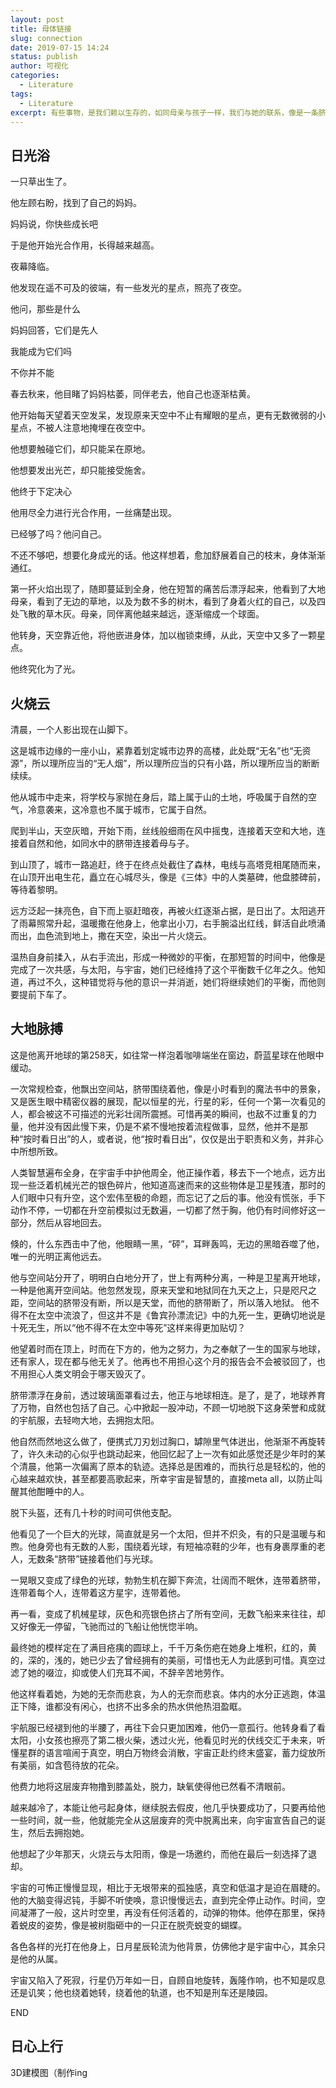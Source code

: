 ```yaml
---
layout: post
title: 母体链接
slug: connection
date: 2019-07-15 14:24
status: publish
author: 可视化
categories: 
  - Literature
tags:
  - Literature
excerpt: 有些事物，是我们赖以生存的，如同母亲与孩子一样，我们与她的联系，像是一条脐带。
---
```



日光浴
---
一只草出生了。

他左顾右盼，找到了自己的妈妈。

妈妈说，你快些成长吧

于是他开始光合作用，长得越来越高。

夜幕降临。

他发现在遥不可及的彼端，有一些发光的星点，照亮了夜空。

他问，那些是什么

妈妈回答，它们是先人

我能成为它们吗

不你并不能

春去秋来，他目睹了妈妈枯萎，同伴老去，他自己也逐渐枯黄。

他开始每天望着天空发呆，发现原来天空中不止有耀眼的星点，更有无数微弱的小星点，不被人注意地掩埋在夜空中。

他想要触碰它们，却只能呆在原地。

他想要发出光芒，却只能接受施舍。

他终于下定决心

他用尽全力进行光合作用，一丝痛楚出现。

已经够了吗？他问自己。

不还不够吧，想要化身成光的话。他这样想着，愈加舒展着自己的枝末，身体渐渐通红。

第一抔火焰出现了，随即蔓延到全身，他在短暂的痛苦后漂浮起来，他看到了大地母亲，看到了无边的草地，以及为数不多的树木，看到了身着火红的自己，以及四处飞散的草木灰。母亲，同伴离他越来越远，逐渐缩成一个球面。

他转身，天空靠近他，将他嵌进身体，加以枷锁束缚，从此，天空中又多了一颗星点。

他终究化为了光。



火烧云
---
清晨，一个人影出现在山脚下。

这是城市边缘的一座小山，紧靠着划定城市边界的高楼，此处既“无名”也“无资源”，所以理所应当的“无人烟”，所以理所应当的只有小路，所以理所应当的断断续续。

他从城市中走来，将学校与家抛在身后，踏上属于山的土地，呼吸属于自然的空气，冷意袭来，这冷意也不属于城市，它属于自然。

爬到半山，天空灰暗，开始下雨，丝线般细雨在风中摇曳，连接着天空和大地，连接着自然和他，如同水中的脐带连接着母与子。

到山顶了，城市一路追赶，终于在终点处截住了森林，电线与高塔竞相尾随而来，在山顶开出电生花，矗立在心城尽头，像是《三体》中的人类墓碑，他盘膝碑前，等待着黎明。

远方泛起一抹亮色，自下而上驱赶暗夜，再被火红逐渐占据，是日出了。太阳逃开了雨幕照常升起，温暖撒在他身上，他拿出小刀，右手腕溢出红线，鲜活自此喷涌而出，血色流到地上，撒在天空，染出一片火烧云。

温热自身前揉入，从右手流出，形成一种微妙的平衡，在那短暂的时间中，他像是完成了一次共感，与太阳，与宇宙，她们已经维持了这个平衡数千亿年之久。他知道，再过不久，这种错觉将与他的意识一并消逝，她们将继续她们的平衡，而他则要提前下车了。

大地脉搏
---
这是他离开地球的第258天，如往常一样泡着咖啡端坐在窗边，蔚蓝星球在他眼中缓动。

一次常规检查，他飘出空间站，脐带围绕着他，像是小时看到的魔法书中的景象，又是医生眼中精密仪器的展现，配以恒星的光，行星的彩，任何一个第一次看见的人，都会被这不可描述的光彩壮阔所震撼。可惜再美的瞬间，也敌不过重复的力量，他并没有因此慢下来，仍是不紧不慢地按着流程做事，显然，他并不是那种“按时看日出”的人，或者说，他“按时看日出”，仅仅是出于职责和义务，并非心中所想所致。

人类智慧遍布全身，在宇宙手中护他周全，他正操作着，移去下一个地点，远方出现一些泛着机械光芒的银色碎片，他知道高速而来的这些物体是卫星残渣，那时的人们眼中只有升空，这个宏伟至极的命题，而忘记了之后的事。他没有慌张，手下动作不停，一切都在升空前模拟过无数遍，一切都了然于胸，他仍有时间修好这一部分，然后从容地回去。

倏的，什么东西击中了他，他眼睛一黑，“砰”，耳畔轰鸣，无边的黑暗吞噬了他，唯一的光明正离他远去。

他与空间站分开了，明明白白地分开了，世上有两种分离，一种是卫星离开地球，一种是他离开空间站。他忽然发现，原来天堂和地狱同在九天之上，只是咫尺之距，空间站的脐带没有断，所以是天堂，而他的脐带断了，所以落入地狱。
他不得不在太空中流浪了，但这并不是《鲁宾孙漂流记》中的九死一生，更确切地说是十死无生，所以“他不得不在太空中等死”这样来得更加贴切？

他望着时而在顶上，时而在下方的，他为之努力，为之奉献了一生的国家与地球，还有家人，现在都与他无关了。他再也不用担心这个月的报告会不会被驳回了，也不用担心人类文明会于哪天毁灭了。

脐带漂浮在身前，透过玻璃面罩看过去，他正与地球相连。是了，是了，地球养育了万物，自然也包括了自己。心中掀起一股冲动，不顾一切地脱下这身荣誉和成就的宇航服，去轻吻大地，去拥抱太阳。

他自然而然地这么做了，便携式刀刃划过胸口，罅隙里气体迸出，他渐渐不再旋转了，许久未动的心似乎也跳动起来，他回忆起了上一次有如此感觉还是少年时的某个清晨，他第一次偏离了原本的轨迹。选择总是困难的，而执行总是轻松的，他的心越来越欢快，甚至都要高歌起来，所幸宇宙是智慧的，直接meta all，以防止叫醒其他酣睡中的人。

脱下头盔，还有几十秒的时间可供他支配。

他看见了一个巨大的光球，简直就是另一个太阳，但并不炽灸，有的只是温暖与和煦。他身旁也有无数的人影，围绕着光球，有短袖凉鞋的少年，也有身裹厚重的老人，无数条“脐带”链接着他们与光球。

一晃眼又变成了绿色的光球，勃勃生机在脚下奔流，壮阔而不眠休，连带着脐带，连带着每个人，连带着这方星宇，连带着他。

再一看，变成了机械星球，灰色和亮银色挤占了所有空间，无数飞船来来往往，却又好像无一停留，飞驰而过的飞船让他恍惚半响。

最终她的模样定在了满目疮痍的圆球上，千千万条伤疤在她身上堆积，红的，黄的，深的，浅的，她已少去了曾经拥有的美丽，可惜也无人为此感到可惜。真空过滤了她的啜泣，抑或使人们充耳不闻，不辞辛苦地劳作。

他这样看着她，为她的无奈而悲哀，为人的无奈而悲哀。体内的水分正逃跑，体温正下降，谁都没有闲心，也挤不出多余的热水供他热泪盈眶。

宇航服已经褪到他的半腰了，再往下会只更加困难，他仍一意孤行。他转身看了看太阳，小女孩也擦亮了第二根火柴，透过火光，他看见时光的伏线交汇于未来，听懂星群的语言喧闹于真空，明白万物终会消散，宇宙正赴约终末盛宴，蓄力绽放所有美丽，如含苞待放的花朵。

他费力地将这层废弃物撸到膝盖处，脱力，缺氧使得他已然看不清眼前。

越来越冷了，本能让他弓起身体，继续脱去假皮，他几乎快要成功了，只要再给他一些时间，就一些，他就能完全从这层废弃的壳中脱离出来，向宇宙宣告自己的诞生，然后去拥抱她。

他想起了少年那天，火烧云与太阳雨，像是一场邀约，而他在最后一刻选择了退却。

宇宙的可怖正慢慢显现，相比于无垠带来的孤独感，真空和低温才是迫在眉睫的。他的大脑变得迟钝，手脚不听使唤，意识慢慢远去，直到完全停止动作。时间，空间凝滞了一般，这片时空里，再没有任何活着的，动弹的物体。他停在那里，保持着蜕皮的姿势，像是被树脂砸中的一只正在脱壳蜕变的蝴蝶。

各色各样的光打在他身上，日月星辰轮流为他背景，仿佛他才是宇宙中心，其余只是他的从属。

宇宙又陷入了死寂，行星仍万年如一日，自顾自地旋转，轰隆作响，也不知是叹息还是讥笑；他也绕着她转，绕着他的轨道，也不知是刑车还是陵园。

END



日心上行
---
3D建模图（制作ing